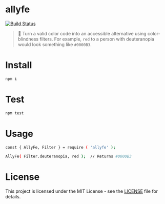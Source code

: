 # allyfe
[![Build Status](https://travis-ci.org/adamzerella/allyfe.svg?branch=master)](https://travis-ci.org/adamzerella/allyfe)

> 🌈 Turn a valid color code into an accessible alternative using color-blindness filters. For example, `red` to a person with deuteranopia would look something like `#0000B3`.
 
# Install
```bash
npm i
```

# Test
```bash
npm test
```

# Usage
```bash
const { AllyFe, Filter } = require ( 'allyfe' );

AllyFe( Filter.deuteranopia, red );  // Returns #0000B3
```

# License
This project is licensed under the MIT License - see the [LICENSE](https://github.com/adamzerella/allyfe/blob/master/LICENSE.md) file for details.